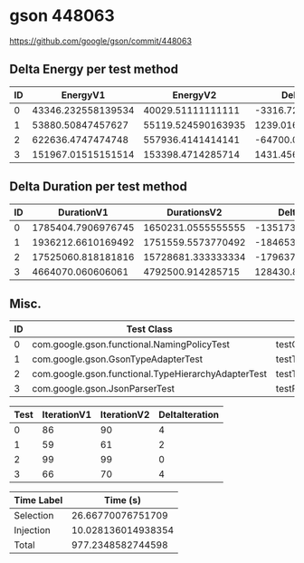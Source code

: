 # gson 448063


https://github.com/google/gson/commit/448063



## Delta Energy per test method


| ID | EnergyV1 | EnergyV2 | DeltaEnergy | σV1 | σV2 |
| --- | --- | --- | --- | --- | --- |
| 0 | 43346.232558139534 | 40029.51111111111 | -3316.7214470284234 | 31451.552037599417 | 24723.770002096026 |
| 1 | 53880.50847457627 | 55119.524590163935 | 1239.016115587663 | 60144.01604323784 | 66283.4352366712 |
| 2 | 622636.4747474748 | 557936.4141414141 | -64700.060606060666 | 753163.2474100146 | 707360.3809512198 |
| 3 | 151967.01515151514 | 153398.4714285714 | 1431.456277056277 | 114124.07400527014 | 112414.85080307563 |

## Delta Duration per test method


| ID | DurationV1 | DurationsV2 | DeltaDuration |
| --- | --- | --- | --- |
| 0 | 1785404.7906976745 | 1650231.0555555555 | -135173.735142119 |
| 1 | 1936212.6610169492 | 1751559.5573770492 | -184653.1036399 |
| 2 | 17525060.818181816 | 15728681.333333334 | -1796379.4848484825 |
| 3 | 4664070.060606061 | 4792500.914285715 | 128430.85367965419 |

## Misc.

| ID | Test Class | Test Method |
| --- | --- | --- |
| 0 | com.google.gson.functional.NamingPolicyTest | testComplexFieldNameStrategy |
| 1 | com.google.gson.GsonTypeAdapterTest | testTypeAdapterThrowsException |
| 2 | com.google.gson.functional.TypeHierarchyAdapterTest | testTypeHierarchy |
| 3 | com.google.gson.JsonParserTest | testParseMixedArray |




| Test | IterationV1 | IterationV2 | DeltaIteration |
| --- | --- | --- | --- |
| 0 | 86 | 90 | 4 |
| 1 | 59 | 61 | 2 |
| 2 | 99 | 99 | 0 |
| 3 | 66 | 70 | 4 |



| Time Label | Time (s) |
| --- | --- |
| Selection | 26.66770076751709 |
| Injection | 10.028136014938354 |
| Total | 977.2348582744598 |


